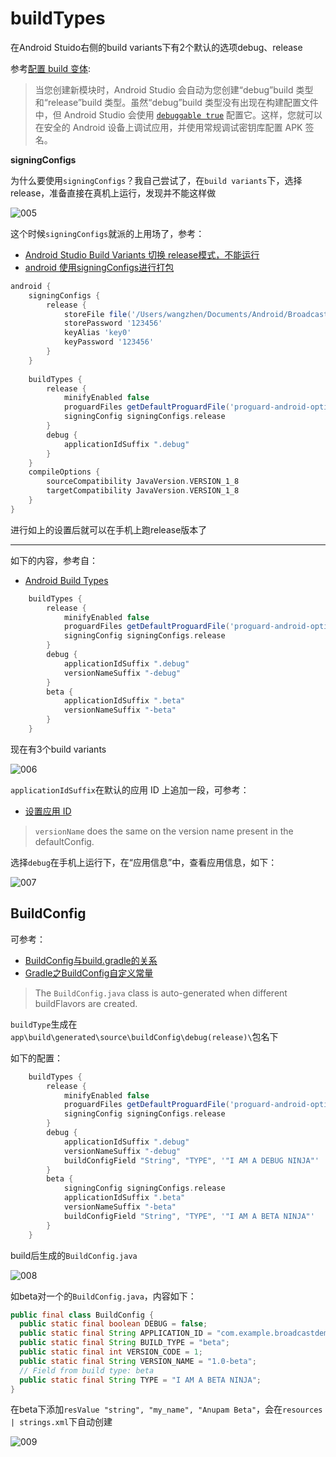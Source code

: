 # buildTypes

在Android Stuido右侧的build variants下有2个默认的选项debug、release

参考[配置 build 变体](https://developer.android.com/studio/build/build-variants?hl=zh-cn):

> 当您创建新模块时，Android Studio 会自动为您创建“debug”build 类型和“release”build 类型。虽然“debug”build 类型没有出现在构建配置文件中，但 Android Studio 会使用 [`debuggable true`](https://google.github.io/android-gradle-dsl/current/com.android.build.gradle.internal.dsl.BuildType.html#com.android.build.gradle.internal.dsl.BuildType:debuggable) 配置它。这样，您就可以在安全的 Android 设备上调试应用，并使用常规调试密钥库配置 APK 签名。



**signingConfigs**

为什么要使用`signingConfigs`？我自己尝试了，在`build variants`下，选择release，准备直接在真机上运行，发现并不能这样做

![005](https://github.com/winfredzen/Android-Basic/blob/master/Gradle/images/005.png)

这个时候`signingConfigs`就派的上用场了，参考：

+ [Android Studio Build Variants 切换 release模式，不能运行](https://blog.csdn.net/lijia1201900857/article/details/89397403)
+ [android 使用signingConfigs进行打包](https://blog.csdn.net/bzlj2912009596/article/details/78188570)

```groovy
android {
    signingConfigs {
        release {
            storeFile file('/Users/wangzhen/Documents/Android/BroadcastDemo/release.jks')
            storePassword '123456'
            keyAlias 'key0'
            keyPassword '123456'
        }
    }
    
    buildTypes {
        release {
            minifyEnabled false
            proguardFiles getDefaultProguardFile('proguard-android-optimize.txt'), 'proguard-rules.pro'
            signingConfig signingConfigs.release
        }
        debug {
            applicationIdSuffix ".debug"
        }
    }
    compileOptions {
        sourceCompatibility JavaVersion.VERSION_1_8
        targetCompatibility JavaVersion.VERSION_1_8
    }
}
```

进行如上的设置后就可以在手机上跑release版本了

-----

如下的内容，参考自：

+ [Android Build Types](https://www.journaldev.com/21533/android-build-types-product-flavors)

```groovy
    buildTypes {
        release {
            minifyEnabled false
            proguardFiles getDefaultProguardFile('proguard-android-optimize.txt'), 'proguard-rules.pro'
            signingConfig signingConfigs.release
        }
        debug {
            applicationIdSuffix ".debug"
            versionNameSuffix "-debug"
        }
        beta {
            applicationIdSuffix ".beta"
            versionNameSuffix "-beta"
        }
    }
```

现在有3个build variants

![006](https://github.com/winfredzen/Android-Basic/blob/master/Gradle/images/006.png)

`applicationIdSuffix`在默认的应用 ID 上追加一段，可参考：

+ [设置应用 ID](https://developer.android.com/studio/build/application-id?hl=zh-cn)

> `versionName` does the same on the version name present in the defaultConfig.

选择`debug`在手机上运行下，在“应用信息”中，查看应用信息，如下：

![007](https://github.com/winfredzen/Android-Basic/blob/master/Gradle/images/007.jpg)



## BuildConfig

可参考：

+ [BuildConfig与build.gradle的关系](https://www.jianshu.com/p/3d9b23afe514)
+ [Gradle之BuildConfig自定义常量](https://www.jianshu.com/p/274c9d95cf76)



> The `BuildConfig.java` class is auto-generated when different buildFlavors are created.

`buildType`生成在`app\build\generated\source\buildConfig\debug(release)\`包名下

如下的配置：

```groovy
    buildTypes {
        release {
            minifyEnabled false
            proguardFiles getDefaultProguardFile('proguard-android-optimize.txt'), 'proguard-rules.pro'
            signingConfig signingConfigs.release
        }
        debug {
            applicationIdSuffix ".debug"
            versionNameSuffix "-debug"
            buildConfigField "String", "TYPE", '"I AM A DEBUG NINJA"'
        }
        beta {
            signingConfig signingConfigs.release
            applicationIdSuffix ".beta"
            versionNameSuffix "-beta"
            buildConfigField "String", "TYPE", '"I AM A BETA NINJA"'
        }
    }
```

build后生成的`BuildConfig.java`

![008](https://github.com/winfredzen/Android-Basic/blob/master/Gradle/images/008.png)

如beta对一个的`BuildConfig.java`，内容如下：

```java
public final class BuildConfig {
  public static final boolean DEBUG = false;
  public static final String APPLICATION_ID = "com.example.broadcastdemo.beta";
  public static final String BUILD_TYPE = "beta";
  public static final int VERSION_CODE = 1;
  public static final String VERSION_NAME = "1.0-beta";
  // Field from build type: beta
  public static final String TYPE = "I AM A BETA NINJA";
}
```



在beta下添加`resValue "string", "my_name", "Anupam Beta"`，会在`resources | strings.xml`下自动创建

![009](https://github.com/winfredzen/Android-Basic/blob/master/Gradle/images/009.png)









































